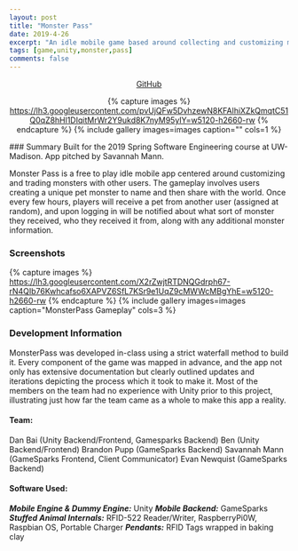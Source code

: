 ```yaml
---
layout: post
title: "Monster Pass"
date: 2019-4-26
excerpt: "An idle mobile game based around collecting and customizing monsters."
tags: [game,unity,monster,pass]
comments: false
---
```

<center>
<div markdown="0"><a href="https://github.com/Dan-Bai/MonsterPass" class="btn btn-success"> GitHub</a>

{% capture images %}
    https://lh3.googleusercontent.com/pvUjQFw5DvhzewN8KFAlhiXZkQmqtC51Q0qZ8hHl1DIqitMrWr2Y9ukd8K7nyM95yIY=w5120-h2660-rw
{% endcapture %}
{% include gallery images=images caption="" cols=1 %}
</center>
### Summary
Built for the 2019 Spring Software Engineering course at UW-Madison. App pitched by Savannah Mann.

Monster Pass is a free to play idle mobile app centered around customizing and trading monsters with other users. The gameplay involves users creating a unique pet monster to name and then share with the world. Once every few hours, players will receive a pet from another user (assigned at random), and upon logging in will be notified about what sort of monster they received, who they received it from, along with any additional monster information.
### Screenshots

{% capture images %}
	https://lh3.googleusercontent.com/X2rZwjtRTDNQGdrph67-rN4QIb76Kwhcafso6XAPVZ6SfL7KSr9e1UqZ9cMWWcMBgYhE=w5120-h2660-rw
{% endcapture %}
{% include gallery images=images caption="MonsterPass Gameplay" cols=3 %}

### Development Information

MonsterPass was developed in-class using a strict waterfall method to build it. Every component of the game was mapped in advance, and the app not only has extensive documentation but clearly outlined updates and iterations depicting the process which it took to make it. Most of the members on the team had no experience with Unity prior to this project, illustrating just how far the team came as a whole to make this app a reality.



#### Team:
Dan Bai (Unity Backend/Frontend, Gamesparks Backend)
Ben (Unity Backend/Frontend)
Brandon Pupp (GameSparks Backend)
Savannah Mann (GameSparks Frontend, Client Communicator)
Evan Newquist (GameSparks Backend)


#### Software Used: 

***Mobile Engine & Dummy Engine:*** Unity
***Mobile Backend:*** GameSparks
***Stuffed Animal Internals:*** RFID-522 Reader/Writer, RaspberryPi0W, Raspbian OS, Portable Charger
***Pendants:*** RFID Tags wrapped in baking clay
